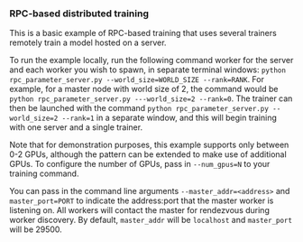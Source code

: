 ### RPC-based distributed training

This is a basic example of RPC-based training that uses several trainers remotely train a model hosted on a server. 

To run the example locally, run the following command worker for the server and each worker you wish to spawn, in separate terminal windows:
`python rpc_parameter_server.py --world_size=WORLD_SIZE --rank=RANK`. For example, for a master node with world size of 2, the command would be `python rpc_parameter_server.py ---world_size=2 --rank=0`. The trainer can then be launched with the command `python rpc_parameter_server.py --world_size=2 --rank=1` in a separate window, and this will begin training with one server and a single trainer.

Note that for demonstration purposes, this example supports only between 0-2 GPUs, although the pattern can be extended to make use of additional GPUs. To configure the number of GPUs, pass in `--num_gpus=N` to your training command.

You can pass in the command line arguments `--master_addr=<address>` and `master_port=PORT` to indicate the address:port that the master worker is listening on. All workers will contact the master for rendezvous during worker discovery. By default, `master_addr` will be `localhost` and `master_port` will be 29500.
